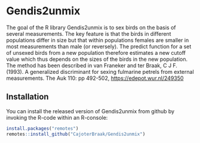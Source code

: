 # Gendis2unmix

<!-- badges: start -->
<!-- badges: end -->

The goal of the R library Gendis2unmix is to sex birds on the basis of several measurements. 
The key feature is that the birds in different populations differ in size but that within populations
females are smaller in most measurements than male (or reversely). The predict function
for a set of unsexed birds from a new population therefore estimates
a new cutoff value which thus depends on the sizes of the birds in the new population.
The method has been described in van Franeker and ter Braak, C J F. (1993).
A generalized discriminant for sexing fulmarine petrels from external measurements. 
The Auk 110: pp 492-502, https://edepot.wur.nl/249350

## Installation

You can install the released version of Gendis2unmix from github by
invoking the R-code within an R-console:

``` r
install.packages("remotes")
remotes::install_github("CajoterBraak/Gendis2unmix")
```


